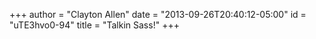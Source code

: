 +++
author = "Clayton Allen"
date = "2013-09-26T20:40:12-05:00"
id = "uTE3hvo0-94"
title = "Talkin Sass!"
+++
